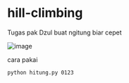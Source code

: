 # hill-climbing
Tugas pak Dzul buat ngitung biar cepet

![image](https://user-images.githubusercontent.com/128450290/235475494-0a0843ea-a129-46a4-b623-6ade3093ac0c.png)


cara pakai 

```
python hitung.py 0123
```

